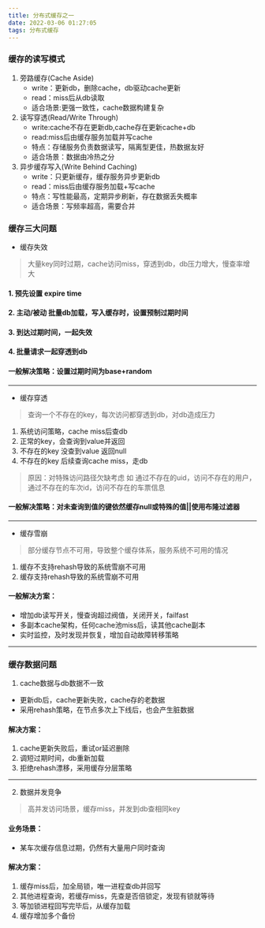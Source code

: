 ```yaml
---
title: 分布式缓存之一
date: 2022-03-06 01:27:05
tags: 分布式缓存
---
```

### 缓存的读写模式
1. 旁路缓存(Cache Aside)
    * write：更新db，删除cache，db驱动cache更新
    * read：miss后从db读取
    * 适合场景:更强一致性，cache数据构建复杂
2. 读写穿透(Read/Write Through)
    * write:cache不存在更新db,cache存在更新cache+db
    * read:miss后由缓存服务加载并写cache
    * 特点：存储服务负责数据读写，隔离型更佳，热数据友好
    * 适合场景：数据由冷热之分
3. 异步缓存写入(Write Behind Caching)
    * write：只更新缓存，缓存服务异步更新db
    * read：miss后由缓存服务加载+写cache
    * 特点：写性能最高，定期异步刷新，存在数据丢失概率
    * 适合场景：写频率超高，需要合并    
### 缓存三大问题
* 缓存失效
> 大量key同时过期，cache访问miss，穿透到db，db压力增大，慢查率增大
#### 1. 预先设置 expire time
#### 2. 主动/被动 批量db加载，写入缓存时，设置预制过期时间
#### 3. 到达过期时间，一起失效
#### 4. 批量请求一起穿透到db
#### 一般解决策略：设置过期时间为base+random
---
* 缓存穿透
> 查询一个不存在的key，每次访问都穿透到db，对db造成压力 
1. 系统访问策略，cache miss后查db
2. 正常的key，会查询到value并返回
3. 不存在的key 没查到value 返回null
4. 不存在的key 后续查询cache miss，走db
> 原因：对特殊访问路径欠缺考虑  如 通过不存在的uid，访问不存在的用户，通过不存在的车次id，访问不存在的车票信息 
#### 一般解决策略：对未查询到值的键依然缓存null或特殊的值||使用布隆过滤器
--- 
* 缓存雪崩
> 部分缓存节点不可用，导致整个缓存体系，服务系统不可用的情况    
1. 缓存不支持rehash导致的系统雪崩不可用
2. 缓存支持rehash导致的系统雪崩不可用
#### 一般解决方案：
- 增加db读写开关，慢查询超过阀值，关闭开关，failfast
- 多副本cache架构，任何cache池miss后，读其他cache副本
- 实时监控，及时发现并恢复，增加自动故障转移策略
--- 
### 缓存数据问题
1. cache数据与db数据不一致
- 更新db后，cache更新失败，cache存的老数据
- 采用rehash策略，在节点多次上下线后，也会产生脏数据
#### 解决方案：
1. cache更新失败后，重试or延迟删除
2. 调短过期时间，db重新加载
3. 拒绝rehash漂移，采用缓存分层策略
--- 
2. 数据并发竞争
> 高并发访问场景，缓存miss，并发到db查相同key
#### 业务场景：
- 某车次缓存信息过期，仍然有大量用户同时查询
#### 解决方案：
1. 缓存miss后，加全局锁，唯一进程查db并回写
2. 其他进程查询，若缓存miss，先查是否倍锁定，发现有锁就等待
3. 等加锁进程回写完毕后，从缓存加载
4. 缓存增加多个备份 

